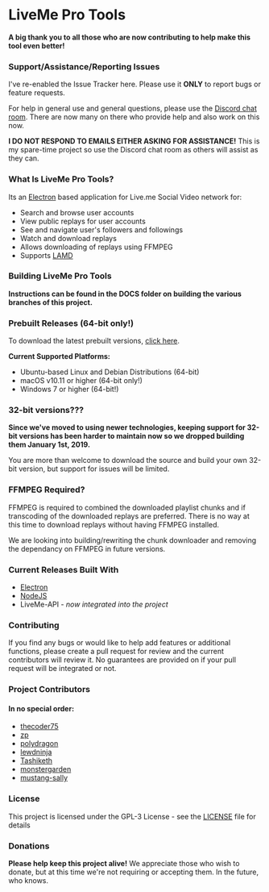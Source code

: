 # LiveMe Pro Tools

**A big thank you to all those who are now contributing to help make this tool even better!**

### Support/Assistance/Reporting Issues
I've re-enabled the Issue Tracker here.  Please use it **ONLY** to report bugs or feature requests.

For help in general use and general questions, please use the [Discord chat room](https://discord.gg/A5p2aF4).  There are now many on there who provide help and also work on this now.

**I DO NOT RESPOND TO EMAILS EITHER ASKING FOR ASSISTANCE!**  This is my spare-time project so use the Discord chat room as others will assist as they can.

### What Is LiveMe Pro Tools?
Its an [Electron](https://electronjs.org) based application for Live.me Social Video network for:
- Search and browse user accounts
- View public replays for user accounts
- See and navigate user's followers and followings
- Watch and download replays
- Allows downloading of replays using FFMPEG
- Supports [LAMD](https://notabug.org/thecoder75/lamd)

### Building LiveMe Pro Tools

**Instructions can be found in the DOCS folder on building the various branches of this project.**

### Prebuilt Releases (64-bit only!)

To download the latest prebuilt versions, [click here](https://github.com/thecoder75/liveme-pro-tools/releases/latest).

**Current Supported Platforms:**
- Ubuntu-based Linux and Debian Distributions (64-bit)
- macOS v10.11 or higher (64-bit only!)
- Windows 7 or higher (64-bit!)

### 32-bit versions???
**Since we've moved to using newer technologies, keeping support for 32-bit versions has been harder to maintain now so we dropped building them January 1st, 2019.**

You are more than welcome to download the source and build your own 32-bit version, but support for issues will be limited.

### FFMPEG Required?
FFMPEG is required to combined the downloaded playlist chunks and if transcoding of the downloaded replays are preferred.  There is no way at this time to download replays without having FFMPEG installed.

We are looking into building/rewriting the chunk downloader and removing the dependancy on FFMPEG in future versions.

### Current Releases Built With
* [Electron](http://electronjs.org)
* [NodeJS](http://nodejs.org)
* LiveMe-API - *now integrated into the project*

### Contributing
If you find any bugs or would like to help add features or additional functions, please create a pull request for review and the current contributors will review it.  No guarantees are provided on if your pull request will be integrated or not. 

### Project Contributors
#### In no special order:
* [thecoder75](https://notabug.com/thecoder75)
* [zp](https://github.com/zp)
* [polydragon](https://github.com/polydragon)
* [lewdninja](https://github.com/lewdninja)
* [Tashiketh](https://notabug.org/Tashiketh)
* [monstergarden](https://notabug.org/monstergarden)
* [mustang-sally](https://github.com/mustang-sally)

### License
This project is licensed under the GPL-3 License - see the [LICENSE](LICENSE) file for details

### Donations
**Please help keep this project alive!**
We appreciate those who wish to donate, but at this time we're not requiring or accepting them.  In the future, who knows.
